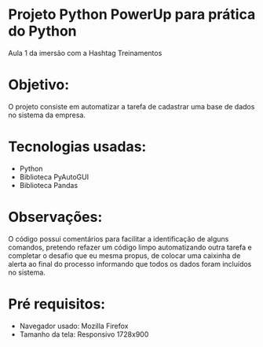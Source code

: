 # Projeto Python PowerUp para prática do Python

Aula 1 da imersão com a Hashtag Treinamentos

# Objetivo:
O projeto consiste em automatizar a tarefa de cadastrar uma base de dados no sistema da empresa. 

# Tecnologias usadas:
- Python
- Biblioteca PyAutoGUI
- Biblioteca Pandas

# Observações: 
O código possui comentários para facilitar a identificação de alguns comandos, pretendo refazer um código limpo automatizando outra tarefa e completar o desafio que eu mesma propus, de colocar uma caixinha de alerta ao final do processo informando que todos os dados foram incluídos no sistema.

# Pré requisitos:
- Navegador usado: Mozilla Firefox
- Tamanho da tela: Responsivo 1728x900

